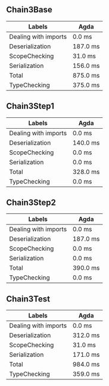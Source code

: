 
## Chain3Base

Labels|Agda
---|---
Dealing with imports|0.0 ms
Deserialization|187.0 ms
ScopeChecking|31.0 ms
Serialization|156.0 ms
Total|875.0 ms
TypeChecking|375.0 ms


## Chain3Step1

Labels|Agda
---|---
Dealing with imports|0.0 ms
Deserialization|140.0 ms
ScopeChecking|0.0 ms
Serialization|0.0 ms
Total|328.0 ms
TypeChecking|0.0 ms


## Chain3Step2

Labels|Agda
---|---
Dealing with imports|0.0 ms
Deserialization|187.0 ms
ScopeChecking|0.0 ms
Serialization|0.0 ms
Total|390.0 ms
TypeChecking|0.0 ms


## Chain3Test

Labels|Agda
---|---
Dealing with imports|0.0 ms
Deserialization|312.0 ms
ScopeChecking|31.0 ms
Serialization|171.0 ms
Total|984.0 ms
TypeChecking|359.0 ms

